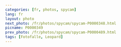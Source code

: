 ```yaml
---
categories: [fr, photos, spycam]
lang: fr
layout: photo
next_photo: /fr/photos/spycam/spycam-P0000348.html
picname: P0000349
prev_photo: /fr/photos/spycam/spycam-P0000489.html
tags: [Fotofalle, Leopard]
---
```

